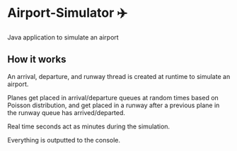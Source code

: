 # Airport-Simulator  :airplane:
Java application to simulate an airport
## How it works

An arrival, departure, and runway thread is created at runtime to simulate an airport. 

Planes get placed in arrival/departure queues at random times based on Poisson distribution, and get placed in a runway after a previous plane in the runway queue has arrived/departed. 

Real time seconds act as minutes during the simulation.


Everything is outputted to the console.
